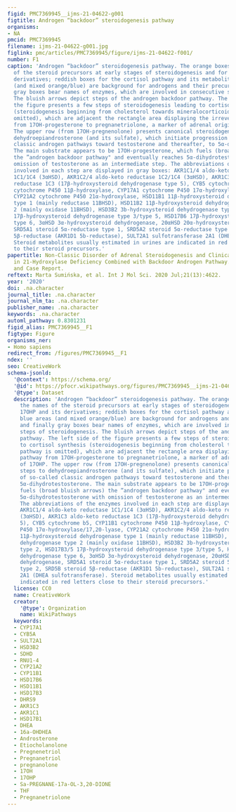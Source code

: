 ```yaml
---
figid: PMC7369945__ijms-21-04622-g001
figtitle: Androgen “backdoor” steroidogenesis pathway
organisms:
- NA
pmcid: PMC7369945
filename: ijms-21-04622-g001.jpg
figlink: pmc/articles/PMC7369945/figure/ijms-21-04622-f001/
number: F1
caption: 'Androgen “backdoor” steroidogenesis pathway. The orange boxes bear the names
  of the steroid precursors at early stages of steroidogenesis and for 17OHP and its
  derivatives; reddish boxes for the cortisol pathway and its metabolite; blue areas
  (and mixed orange/blue) are background for androgens and their precursors; and finally
  gray boxes bear names of enzymes, which are involved in consecutive steps of steroidogenesis.
  The bluish arrows depict steps of the androgen backdoor pathway. The left side of
  the figure presents a few steps of steroidogenesis leading to cortisol synthesis
  (steroidogenesis beginning from cholesterol towards mineralocorticoid pathway is
  omitted), which are adjacent the rectangle area displaying the irreversible pathway
  from 17OH-progesterone to pregnanetriolone, a marker of adrenal origin of 17OHP.
  The upper row (from 17OH-pregnenolone) presents canonical steroidogenic steps to
  dehydroepiandrosterone (and its sulfate), which initiate progression of so-called
  classic androgen pathways toward testosterone and thereafter, to 5α-dihydrotestosterone.
  The main substrate appears to be 17OH-progesterone, which fuels (broad bluish arrows)
  the ”androgen backdoor pathway" and eventually reaches 5α-dihydrotestosterone with
  omission of testosterone as an intermediate step. The abbreviations of the enzymes
  involved in each step are displayed in gray boxes: AKR1C1/4 aldo-keto reductase
  1C1/1C4 (3αHSD), AKR1C2/4 aldo-keto reductase 1C2/1C4 (3αHSD), AKR1C3 aldo-keto
  reductase 1C3 (17β-hydroxysteroid dehydrogenase type 5), CYB5 cytochrome b5, CYP11B1
  cytochrome P450 11β-hydroxylase, CYP17A1 cytochrome P450 17α-hydroxylase/17,20-lyase,
  CYP21A2 cytochrome P450 21α-hydroxylase, HSD11B1 11β-hydroxysteroid dehydrogenase
  type 1 (mainly reductase 11BHSD), HSD11B2 11β-hydroxysteroid dehydrogenase type
  2 (mainly oxidase 11BHSD), HSD3B2 3b-hydroxysteroid dehydrogenase type 2, HSD17B3/5
  17β-hydroxysteroid dehydrogenase type 3/type 5, HSD17B6 17β-hydroxysteroid dehydrogenase
  type 6, 3αHSD 3α-hydroxysteroid dehydrogenase, 20αHSD 20α-hydroxysteroid dehydrogenase,
  SRD5A1 steroid 5α-reductase type 1, SRD5A2 steroid 5α-reductase type 2, SRD5B steroid
  5β-reductase (AKR1D1 5b-reductase), SULT2A1 sulfotransferase 2A1 (DHEA sulfotransferase).
  Steroid metabolites usually estimated in urines are indicated in red letters close
  to their steroid precursors.'
papertitle: Non-Classic Disorder of Adrenal Steroidogenesis and Clinical Dilemmas
  in 21-Hydroxylase Deficiency Combined with Backdoor Androgen Pathway. Mini-Review
  and Case Report.
reftext: Marta Sumińska, et al. Int J Mol Sci. 2020 Jul;21(13):4622.
year: '2020'
doi: .na.character
journal_title: .na.character
journal_nlm_ta: .na.character
publisher_name: .na.character
keywords: .na.character
automl_pathway: 0.8301231
figid_alias: PMC7369945__F1
figtype: Figure
organisms_ner:
- Homo sapiens
redirect_from: /figures/PMC7369945__F1
ndex: ''
seo: CreativeWork
schema-jsonld:
  '@context': https://schema.org/
  '@id': https://pfocr.wikipathways.org/figures/PMC7369945__ijms-21-04622-g001.html
  '@type': Dataset
  description: 'Androgen “backdoor” steroidogenesis pathway. The orange boxes bear
    the names of the steroid precursors at early stages of steroidogenesis and for
    17OHP and its derivatives; reddish boxes for the cortisol pathway and its metabolite;
    blue areas (and mixed orange/blue) are background for androgens and their precursors;
    and finally gray boxes bear names of enzymes, which are involved in consecutive
    steps of steroidogenesis. The bluish arrows depict steps of the androgen backdoor
    pathway. The left side of the figure presents a few steps of steroidogenesis leading
    to cortisol synthesis (steroidogenesis beginning from cholesterol towards mineralocorticoid
    pathway is omitted), which are adjacent the rectangle area displaying the irreversible
    pathway from 17OH-progesterone to pregnanetriolone, a marker of adrenal origin
    of 17OHP. The upper row (from 17OH-pregnenolone) presents canonical steroidogenic
    steps to dehydroepiandrosterone (and its sulfate), which initiate progression
    of so-called classic androgen pathways toward testosterone and thereafter, to
    5α-dihydrotestosterone. The main substrate appears to be 17OH-progesterone, which
    fuels (broad bluish arrows) the ”androgen backdoor pathway" and eventually reaches
    5α-dihydrotestosterone with omission of testosterone as an intermediate step.
    The abbreviations of the enzymes involved in each step are displayed in gray boxes:
    AKR1C1/4 aldo-keto reductase 1C1/1C4 (3αHSD), AKR1C2/4 aldo-keto reductase 1C2/1C4
    (3αHSD), AKR1C3 aldo-keto reductase 1C3 (17β-hydroxysteroid dehydrogenase type
    5), CYB5 cytochrome b5, CYP11B1 cytochrome P450 11β-hydroxylase, CYP17A1 cytochrome
    P450 17α-hydroxylase/17,20-lyase, CYP21A2 cytochrome P450 21α-hydroxylase, HSD11B1
    11β-hydroxysteroid dehydrogenase type 1 (mainly reductase 11BHSD), HSD11B2 11β-hydroxysteroid
    dehydrogenase type 2 (mainly oxidase 11BHSD), HSD3B2 3b-hydroxysteroid dehydrogenase
    type 2, HSD17B3/5 17β-hydroxysteroid dehydrogenase type 3/type 5, HSD17B6 17β-hydroxysteroid
    dehydrogenase type 6, 3αHSD 3α-hydroxysteroid dehydrogenase, 20αHSD 20α-hydroxysteroid
    dehydrogenase, SRD5A1 steroid 5α-reductase type 1, SRD5A2 steroid 5α-reductase
    type 2, SRD5B steroid 5β-reductase (AKR1D1 5b-reductase), SULT2A1 sulfotransferase
    2A1 (DHEA sulfotransferase). Steroid metabolites usually estimated in urines are
    indicated in red letters close to their steroid precursors.'
  license: CC0
  name: CreativeWork
  creator:
    '@type': Organization
    name: WikiPathways
  keywords:
  - CYP17A1
  - CYB5A
  - SULT2A1
  - HSD3B2
  - SDHD
  - RNU1-4
  - CYP21A2
  - CYP11B1
  - HSD17B6
  - HSD11B1
  - HSD17B3
  - DHRS9
  - AKR1C3
  - AKR1C1
  - HSD17B1
  - DHEA
  - 16a-OHDHEA
  - Androsterone
  - Etiocholanolone
  - Pregnenetriol
  - Pregnanetriol
  - pregnanolone
  - 17OH
  - 17OHP
  - Sa-PREGNANE-17a-OL-3,20-DIONE
  - THF
  - Pregnanetriolone
---
```

